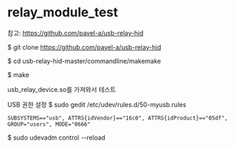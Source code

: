 # relay_module_test

참고: https://github.com/pavel-a/usb-relay-hid

$ git clone  https://github.com/pavel-a/usb-relay-hid

$ cd usb-relay-hid-master/commandline/makemake

$ make

usb_relay_device.so를 가져와서 테스트

USB 권한 설정
$ sudo gedit /etc/udev/rules.d/50-myusb.rules

```
SUBSYSTEMS=="usb", ATTRS{idVendor}=="16c0", ATTRS{idProduct}=="05df", GROUP="users", MODE="0666"
```

$ sudo udevadm control --reload
